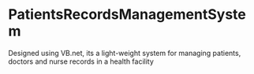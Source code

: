 # PatientsRecordsManagementSystem
Designed using VB.net, its a light-weight system for managing patients, doctors and nurse records in a health facility